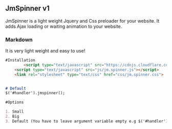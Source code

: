 ## JmSpinner v1


JmSpinner is a light weight Jquery and Css preloader for your website. It adds Ajax loading or waiting animation to your website.

### Markdown

It is very light weight and easy to use!

```markdown
#Installation
        <script type="text/javascript" src="https://cdnjs.cloudflare.com/ajax/libs/jquery/3.2.1/jquery.min.js"></script>
	<script type="text/javascript" src="js/jm.spinner.js"></script>
	<link rel="stylesheet" type="text/css" href="css/jm.spinner.css">


# Default
$('#handler').jmspinner();

#Options

1. Small
2. Big
3. Default (You have to leave argument variable empty e.g $('#handler').jmspinner(argument)).




```

